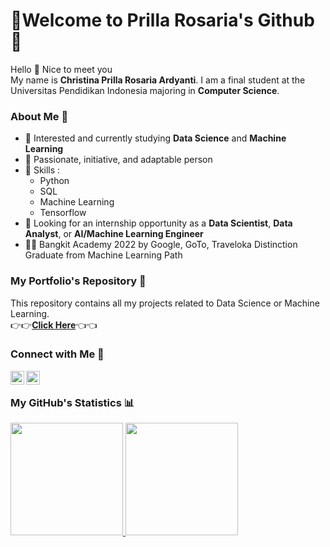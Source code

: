 # 🌼Welcome to Prilla Rosaria's Github🌼

Hello 👋 Nice to meet you <br>
My name is **Christina Prilla Rosaria Ardyanti**. I am a final student at the Universitas Pendidikan Indonesia majoring in **Computer Science**.

### About Me 👧
- 🌳 Interested and currently studying **Data Science** and **Machine Learning**
- 🙌 Passionate, initiative, and adaptable person
- 🧠 Skills : 
  - Python
  - SQL
  - Machine Learning
  - Tensorflow
- 👔 Looking for an internship opportunity as a **Data Scientist**, **Data Analyst**, or **AI/Machine Learning Engineer**
- 👩‍🎓 Bangkit Academy 2022 by Google, GoTo, Traveloka Distinction Graduate from Machine Learning Path

### My Portfolio's Repository 📂
This repository contains all my projects related to Data Science or Machine Learning. <br>
👉👉[**Click Here**](https://github.com/prillarosaria/portfolio)👈👈

### Connect with Me 📱
<a href="https://www.instagram.com/prillarosardyanti/">
  <img align="left" alt="Prilla's Instagram" width="22px" src="https://raw.githubusercontent.com/hussainweb/hussainweb/main/icons/instagram.png" />
</a>
<a href="https://www.linkedin.com/in/prillarosaria/">
  <img align="left" alt="Prilla's LinkedIN" width="22px" src="https://raw.githubusercontent.com/peterthehan/peterthehan/master/assets/linkedin.svg" />
</a>
<p align="left">

<br>

### My GitHub's Statistics 📊
<a href="https://github.com/prillarosaria">
  <img height="180em" src="https://github-readme-stats-eight-theta.vercel.app/api?username=prillarosaria&show_icons=true&theme=algolia&include_all_commits=true&count_private=true"/>
  <img height="180em" src="https://github-readme-stats-eight-theta.vercel.app/api/top-langs/?username=prillarosaria&layout=compact&langs_count=8&theme=algolia"/>
</a>
</p>
